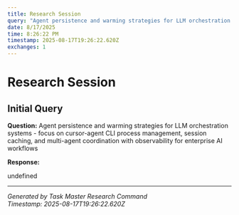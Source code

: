 ```yaml
---
title: Research Session
query: "Agent persistence and warming strategies for LLM orchestration systems - focus on cursor-agent CLI process management, session caching, and multi-agent coordination with observability for enterprise AI workflows"
date: 8/17/2025
time: 8:26:22 PM
timestamp: 2025-08-17T19:26:22.620Z
exchanges: 1
---
```


# Research Session

## Initial Query

**Question:** Agent persistence and warming strategies for LLM orchestration systems - focus on cursor-agent CLI process management, session caching, and multi-agent coordination with observability for enterprise AI workflows

**Response:**

undefined


---

*Generated by Task Master Research Command*  
*Timestamp: 2025-08-17T19:26:22.620Z*
